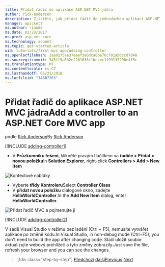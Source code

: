 ```yaml
---
title: Přidat řadič do aplikace ASP.NET MVC jádra
author: rick-anderson
description: Zjistěte, jak přidat řadič do jednoduchou aplikaci ASP.NET MVC jádra.
manager: wpickett
ms.author: riande
ms.date: 02/28/2017
ms.prod: asp.net-core
ms.technology: aspnet
ms.topic: get-started-article
uid: tutorials/first-mvc-app/adding-controller
ms.openlocfilehash: 3aa0275ae37eaef3a0dca8be70c701a50ccd7d48
ms.sourcegitcommit: 545ff5a632e2281035c1becec1f99137298e4f5c
ms.translationtype: MT
ms.contentlocale: cs-CZ
ms.lasthandoff: 05/31/2018
ms.locfileid: "34687763"
---
```

# <a name="add-a-controller-to-an-aspnet-core-mvc-app"></a><span data-ttu-id="cc9ff-103">Přidat řadič do aplikace ASP.NET MVC jádra</span><span class="sxs-lookup"><span data-stu-id="cc9ff-103">Add a controller to an ASP.NET Core MVC app</span></span>

<span data-ttu-id="cc9ff-104">podle [Rick Anderson](https://twitter.com/RickAndMSFT)</span><span class="sxs-lookup"><span data-stu-id="cc9ff-104">By [Rick Anderson](https://twitter.com/RickAndMSFT)</span></span>

[!INCLUDE [adding-controller1](~/includes/mvc-intro/adding-controller1.md)]

* <span data-ttu-id="cc9ff-105">V **Průzkumníku řešení**, klikněte pravým tlačítkem na **řadiče > Přidat > novou položku**</span><span class="sxs-lookup"><span data-stu-id="cc9ff-105">In **Solution Explorer**, right-click **Controllers > Add > New Item**</span></span>

![Kontextové nabídky](adding-controller/_static/add_controller.png)

* <span data-ttu-id="cc9ff-107">Vyberte **třídy Kontroleru**</span><span class="sxs-lookup"><span data-stu-id="cc9ff-107">Select **Controller Class**</span></span>
* <span data-ttu-id="cc9ff-108">V **přidat novou položku** dialogové okno, zadejte **HelloWorldController**.</span><span class="sxs-lookup"><span data-stu-id="cc9ff-108">In the **Add New Item** dialog, enter **HelloWorldController**.</span></span>

![Přidat řadič MVC a pojmenujte ji](adding-controller/_static/ac.png)

[!INCLUDE [adding-controller2](~/includes/mvc-intro/adding-controller2.md)]

<span data-ttu-id="cc9ff-110">V sadě Visual Studio v režimu bez ladění (Ctrl + F5), nemusíte vytvářet aplikace po změně kódu.</span><span class="sxs-lookup"><span data-stu-id="cc9ff-110">In Visual Studio, in non-debug mode (Ctrl+F5), you don't need to build the app after changing  code.</span></span> <span data-ttu-id="cc9ff-111">Stačí uložit soubor aktualizujte webový prohlížeč a tyto změny zobrazily.</span><span class="sxs-lookup"><span data-stu-id="cc9ff-111">Just save the file, refresh your browser and you can see the changes.</span></span>

> [!div class="step-by-step"]
> <span data-ttu-id="cc9ff-112">[Předchozí](start-mvc.md)
> [další](adding-view.md)</span><span class="sxs-lookup"><span data-stu-id="cc9ff-112">[Previous](start-mvc.md)
[Next](adding-view.md)</span></span>